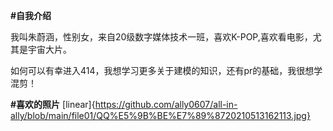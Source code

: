 **#自我介绍**

我叫朱蔚涵，性别女，来自20级数字媒体技术一班，喜欢K-POP,喜欢看电影，尤其是宇宙大片。

如何可以有幸进入414，我想学习更多关于建模的知识，还有pr的基础，我很想学混剪！


**#喜欢的照片**
[linear]{https://github.com/ally0607/all-in-ally/blob/main/file01/QQ%E5%9B%BE%E7%89%8720210513162113.jpg}
